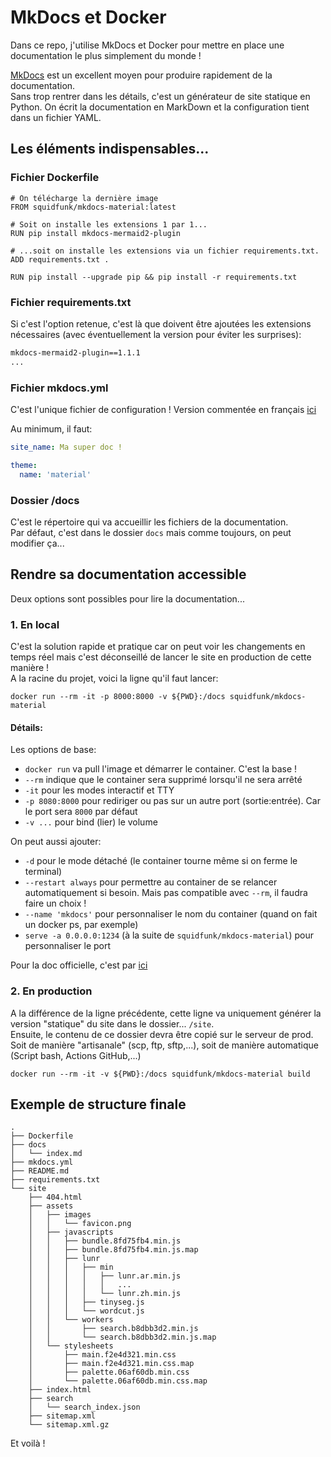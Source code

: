 # MkDocs et Docker

Dans ce repo, j'utilise MkDocs et Docker pour mettre en place une documentation le plus simplement du monde !

[MkDocs](https://squidfunk.github.io/mkdocs-material/getting-started/) est un excellent moyen pour produire rapidement de la documentation.  
Sans trop rentrer dans les détails, c'est un générateur de site statique en Python. On écrit la documentation en MarkDown et la configuration tient dans un fichier YAML.


## Les éléments indispensables...

### Fichier Dockerfile

```
# On télécharge la dernière image
FROM squidfunk/mkdocs-material:latest

# Soit on installe les extensions 1 par 1...
RUN pip install mkdocs-mermaid2-plugin

# ...soit on installe les extensions via un fichier requirements.txt.
ADD requirements.txt .

RUN pip install --upgrade pip && pip install -r requirements.txt
```

### Fichier requirements.txt

Si c'est l'option retenue, c'est là que doivent être ajoutées les extensions nécessaires (avec éventuellement la version pour éviter les surprises):

```txt
mkdocs-mermaid2-plugin==1.1.1
...
```

### Fichier mkdocs.yml

C'est l'unique fichier de configuration ! Version commentée en français [ici](https://github.com/ericECmorlaix/base_mkdocs_material/blob/main/mkdocs.yml)

Au minimum, il faut: 

```yml
site_name: Ma super doc !

theme:
  name: 'material'
```

### Dossier /docs

C'est le répertoire qui va accueillir les fichiers de la documentation.  
Par défaut, c'est dans le dossier `docs` mais comme toujours, on peut modifier ça...


## Rendre sa documentation accessible

Deux options sont possibles pour lire la documentation...

### 1. En local

C'est la solution rapide et pratique car on peut voir les changements en temps réel mais c'est déconseillé de lancer le site en production de cette manière !  
A la racine du projet, voici la ligne qu'il faut lancer:

`docker run --rm -it -p 8000:8000 -v ${PWD}:/docs squidfunk/mkdocs-material`

#### Détails:

Les options de base: 

- `docker run` va pull l'image et démarrer le container. C'est la base !
- `--rm` indique que le container sera supprimé lorsqu'il ne sera arrêté
- `-it` pour les modes interactif et TTY
- `-p 8080:8000` pour rediriger ou pas sur un autre port (sortie:entrée). Car le port sera `8000` par défaut
- `-v ...` pour bind (lier) le volume

On peut aussi ajouter:

- `-d` pour le mode détaché (le container tourne même si on ferme le terminal)
- `--restart always` pour permettre au container de se relancer automatiquement si besoin. Mais pas compatible avec `--rm`, il faudra faire un choix !
- `--name 'mkdocs'` pour personnaliser le nom du container (quand on fait un docker ps, par exemple)
- `serve -a 0.0.0.0:1234` (à la suite de `squidfunk/mkdocs-material`) pour personnaliser le port 

Pour la doc officielle, c'est par [ici](https://docs.docker.com/reference/cli/docker/container/run/)

### 2. En production

A la différence de la ligne précédente, cette ligne va uniquement générer la version "statique" du site dans le dossier... `/site`.  
Ensuite, le contenu de ce dossier devra être copié sur le serveur de prod. Soit de manière "artisanale" (scp, ftp, sftp,...), soit de manière automatique (Script bash, Actions GitHub,...)

`docker run --rm -it -v ${PWD}:/docs squidfunk/mkdocs-material build`


## Exemple de structure finale

```
.
├── Dockerfile
├── docs
│   └── index.md
├── mkdocs.yml
├── README.md
├── requirements.txt
└── site
    ├── 404.html
    ├── assets
    │   ├── images
    │   │   └── favicon.png
    │   ├── javascripts
    │   │   ├── bundle.8fd75fb4.min.js
    │   │   ├── bundle.8fd75fb4.min.js.map
    │   │   ├── lunr
    │   │   │   ├── min
    │   │   │   │   ├── lunr.ar.min.js
    │   │   │   │   │   ...
    │   │   │   │   └── lunr.zh.min.js
    │   │   │   ├── tinyseg.js
    │   │   │   └── wordcut.js
    │   │   └── workers
    │   │       ├── search.b8dbb3d2.min.js
    │   │       └── search.b8dbb3d2.min.js.map
    │   └── stylesheets
    │       ├── main.f2e4d321.min.css
    │       ├── main.f2e4d321.min.css.map
    │       ├── palette.06af60db.min.css
    │       └── palette.06af60db.min.css.map
    ├── index.html
    ├── search
    │   └── search_index.json
    ├── sitemap.xml
    └── sitemap.xml.gz
```

Et voilà !
